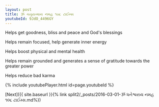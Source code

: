 ```yaml
---
layout: post
title: ૐ ચતુરાત્માય નમહ ૧૦૮ ટાઈમ્સ
youtubeId: 9JdO_4496GY
---
```

 
 
Helps get goodness, bliss and peace and God's blessings
 
Helps remain focused, help generate inner energy 
 
Helps boost physical and mental health 
 
Helps remain grounded and generates a sense of gratitude towards the greater power 
 
Helps reduce bad karma
 
 
 
 


{% include youtubePlayer.html id=page.youtubeId %}
 
[Next]({{ site.baseurl }}{% link  split2/_posts/2016-03-01-ૐ ધનેશ્વરાય નમહ ૧૦૮ ટાઈમ્સ.md%})
 
